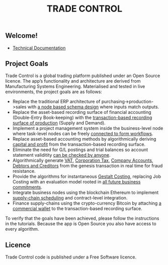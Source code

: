 ﻿---
layout: home
title: TRADE CONTROL
permalink: /
---
## Welcome!

- [Technical Documentation](./tutorials/overview)

## Project Goals

Trade Control is a global trading platform published under an Open Source licence. The app’s functionality and architecture are derived from Manufacturing Systems Engineering. Materialised and tested in live environments, the project goals are as follows:

- Replace the traditional ERP architecture of purchasing->production->sales with [a node based schema design](./tutorials/cash-codes#cash-polarity) where inputs match outputs.
- Replace the asset-based recording surface of financial accounting (Double-Entry Book-keeping) with the [transaction-based recording surface of production](./tutorials/cash-book-web#organisation-enquiry) (Supply and Demand).
- Implement a project management system inside the business-level node where task-level nodes can be freely [connected to form workflows](./tutorials/manufacturing#project-schedule).
- Replace asset-based accounting methods by algorithmically deriving [capital and profit](./tutorials/balance-sheet-web#basic-accounts) from the transaction-based recording surface.
- Eliminate the need for G/L postings and trial balances so account statement validitity [can be checked by anyone](./tutorials/cash-book-web#error-checking).
- Algorithmically generate [VAT](./tutorials/balance-sheet-web#vat), [Corporation Tax](./tutorials/balance-sheet-web#company-tax), [Company Accounts](./tutorials/cash-book-web#finalised-accounts), [Debtors and Creditors](./tutorials/cash-book-web#paying-invoices) from the genesis transaction in real time for fraud resistance.
- Provide the algorithms for instantaneous [Gestalt Costing](./tutorials/manufacturing#job-costing), replacing Job Costing with an evaluation model rooted in [all future business commitments](./tutorials/manufacturing#company-statement).
- Integrate business nodes using the blockchain Ethereum to implement [supply-chain scheduling](./tutorials/network_overview) and contract-level integration.
- Finance supply-chains using the crypto-currency Bitcoin by attaching [a commercial wallet](./tutorials/bitcoin_overview) to the transaction-based recording surface.

To verify that the goals have been achieved, please follow the instructions in the tutorials. Because the app is Open Source you also have access to every algorithm.

## Licence

Trade Control code is published under a Free Software licence.